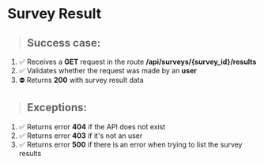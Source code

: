 # Survey Result

> ## Success case:
1. ✅ Receives a **GET** request in the route **/api/surveys/{survey_id}/results**
2. ✅ Validates whether the request was made by an **user**
3. ⛔️ Returns **200** with survey result data

> ## Exceptions:
1. ✅ Returns error **404** if the API does not exist
2. ✅ Returns error **403** if it's not an user
3. ✅ Returns error **500** if there is an error when trying to list the survey results
